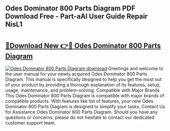 ## Odes Dominator 800 Parts Diagram PDF Download Free - Part-aAl User Guide Repair NisL1

# <h2><a href="http://dfrc9z5.blite.top/?on=Odes+Dominator+800+Parts+Diagram">🔗Download New 👉🔴 Odes Dominator 800 Parts Diagram</a></h2>

[![Odes Dominator 800 Parts Diagram download](https://i.imgur.com/lujVjoI.png)](http://dfrc9z5.blite.top/?on=Odes+Dominator+800+Parts+Diagram)
Greetings and welcome to the user manual for your newly acquired Odes Dominator 800 Parts Diagram. This manual is specifically designed to help you get the most out of your product by providing a thorough explanation of its features, setup, usage, maintenance, and problem-solving. Compatible with Major Brands This Odes Dominator 800 Parts Diagram is compatible with major brands of compatible products. With features like list of features, your new Odes Dominator 800 Parts Diagram is designed to simplify your tasks. Contact Us for Assistance Odes Dominator 800 Parts Diagram. Should you have any questions or concerns, please do not hesitate to contact our dedicated customer support team.
